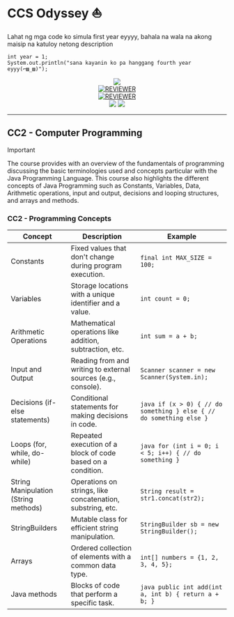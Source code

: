 # CCS Odyssey :boat:

Lahat ng mga code ko simula first year eyyyy, bahala na wala na akong maisip na katuloy netong description

```
int year = 1;
System.out.println("sana kayanin ko pa hanggang fourth year eyyy(⌐▨_▨)");
```

<p align="center">
  <img src="https://img.shields.io/badge/Language-Java_jdk_20-f8981d?style=for-the-badge&">
  <br>
    <a href="REVIEWER-JAVA.md" target="_blank">
    <img alt="REVIEWER" src="https://img.shields.io/badge/java-cheatsheet-blue?style=for-the-badge&logo=openjdk">
  </a>
  <br>
    <a href="REVIEWER-PY.md" target="_blank">
    <img alt="REVIEWER" src="https://img.shields.io/badge/python-cheatsheet-blue?style=for-the-badge&logo=python">
  </a>
  <br>
  <img src="https://img.shields.io/github/commit-activity/t/sudo-paoo/mga-pakyu?style=for-the-badge">
  <img src="https://img.shields.io/badge/Total_Programs-33-blue?style=for-the-badge">
</p>

<hr>

## CC2 - Computer Programming

> [!IMPORTANT]
> The course provides with an overview of the fundamentals of programming discussing the basic terminologies used and concepts particular with the Java Programming Language. This course also highlights the different concepts of Java Programming such as Constants, Variables, Data, Arithmetic operations, input and output, decisions and looping structures, and arrays and methods.

### CC2 - Programming Concepts

| Concept                              | Description                                                   | Example                                                             |
| ------------------------------------ | ------------------------------------------------------------- | ------------------------------------------------------------------- |
| Constants                            | Fixed values that don't change during program execution.      | `final int MAX_SIZE = 100;`                                         |
| Variables                            | Storage locations with a unique identifier and a value.       | `int count = 0;`                                                    |
| Arithmetic Operations                | Mathematical operations like addition, subtraction, etc.      | `int sum = a + b;`                                                  |
| Input and Output                     | Reading from and writing to external sources (e.g., console). | `Scanner scanner = new Scanner(System.in);`                         |
| Decisions (if-else statements)       | Conditional statements for making decisions in code.          | `java if (x > 0) { // do something } else { // do something else }` |
| Loops (for, while, do-while)         | Repeated execution of a block of code based on a condition.   | `java for (int i = 0; i < 5; i++) { // do something }`              |
| String Manipulation (String methods) | Operations on strings, like concatenation, substring, etc.    | `String result = str1.concat(str2);`                                |
| StringBuilders                       | Mutable class for efficient string manipulation.              | `StringBuilder sb = new StringBuilder();`                           |
| Arrays                               | Ordered collection of elements with a common data type.       | `int[] numbers = {1, 2, 3, 4, 5};`                                  |
| Java methods                         | Blocks of code that perform a specific task.                  | `java public int add(int a, int b) { return a + b; }`               |
